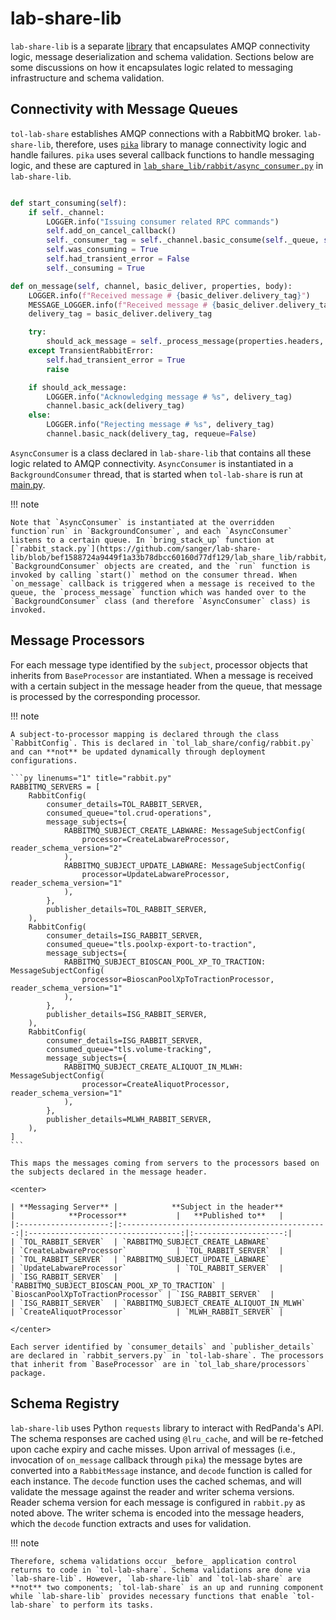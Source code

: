 # lab-share-lib

`lab-share-lib` is a separate [library](https://github.com/sanger/lab-share-lib) that encapsulates AMQP connectivity logic, message deserialization and schema validation. Sections below are some discussions on how it encapsulates logic related to messaging infrastructure and schema validation.

## Connectivity with Message Queues

`tol-lab-share` establishes AMQP connections with a RabbitMQ broker. `lab-share-lib`, therefore, uses [`pika`](https://pika.readthedocs.io/en/stable/) library to manage connectivity logic and handle failures. `pika` uses several callback functions to handle messaging logic, and these are captured in [`lab_share_lib/rabbit/async_consumer.py`](https://github.com/sanger/lab-share-lib/blob/6724ec3c5053b75bb2a33958621930d9bb876a31/lab_share_lib/rabbit/async_consumer.py) in `lab-share-lib`.

```python linenums="1" title="Snippets on connectivity logic and callbacks with RabbitMQ broker"

def start_consuming(self):
    if self._channel:
        LOGGER.info("Issuing consumer related RPC commands")
        self.add_on_cancel_callback()
        self._consumer_tag = self._channel.basic_consume(self._queue, self.on_message)
        self.was_consuming = True
        self.had_transient_error = False
        self._consuming = True

def on_message(self, channel, basic_deliver, properties, body):
    LOGGER.info(f"Received message # {basic_deliver.delivery_tag}")
    MESSAGE_LOGGER.info(f"Received message # {basic_deliver.delivery_tag} with body:  {body}")
    delivery_tag = basic_deliver.delivery_tag

    try:
        should_ack_message = self._process_message(properties.headers, body)
    except TransientRabbitError:
        self.had_transient_error = True
        raise

    if should_ack_message:
        LOGGER.info("Acknowledging message # %s", delivery_tag)
        channel.basic_ack(delivery_tag)
    else:
        LOGGER.info("Rejecting message # %s", delivery_tag)
        channel.basic_nack(delivery_tag, requeue=False)
```

`AsyncConsumer` is a class declared in `lab-share-lib` that contains all these logic related to AMQP connectivity. `AsyncConsumer` is instantiated in a `BackgroundConsumer` thread, that is started when `tol-lab-share` is run at [main.py](https://github.com/sanger/tol-lab-share/blob/dce2e4441313791171922caaec8450e238a1e939/main.py).

!!! note

    Note that `AsyncConsumer` is instantiated at the overridden function`run` in `BackgroundConsumer`, and each `AsyncConsumer` listens to a certain queue. In `bring_stack_up` function at [`rabbit_stack.py`](https://github.com/sanger/lab-share-lib/blob/bef1588724a9449f1a33b78dbcc60160d77df129/lab_share_lib/rabbit/rabbit_stack.py), `BackgroundConsumer` objects are created, and the `run` function is invoked by calling `start()` method on the consumer thread. When `on_message` callback is triggered when a message is received to the queue, the `process_message` function which was handed over to the `BackgroundConsumer` class (and therefore `AsyncConsumer` class) is invoked.


## Message Processors

For each message type identified by the `subject`, processor objects that inherits from `BaseProcessor` are instantiated. When a message is received with a certain subject in the message header from the queue, that message is processed by the corresponding processor.

!!! note

    A subject-to-processor mapping is declared through the class `RabbitConfig`. This is declared in `tol_lab_share/config/rabbit.py` and can **not** be updated dynamically through deployment configurations.

    ```py linenums="1" title="rabbit.py"
    RABBITMQ_SERVERS = [
        RabbitConfig(
            consumer_details=TOL_RABBIT_SERVER,
            consumed_queue="tol.crud-operations",
            message_subjects={
                RABBITMQ_SUBJECT_CREATE_LABWARE: MessageSubjectConfig(
                    processor=CreateLabwareProcessor, reader_schema_version="2"
                ),
                RABBITMQ_SUBJECT_UPDATE_LABWARE: MessageSubjectConfig(
                    processor=UpdateLabwareProcessor, reader_schema_version="1"
                ),
            },
            publisher_details=TOL_RABBIT_SERVER,
        ),
        RabbitConfig(
            consumer_details=ISG_RABBIT_SERVER,
            consumed_queue="tls.poolxp-export-to-traction",
            message_subjects={
                RABBITMQ_SUBJECT_BIOSCAN_POOL_XP_TO_TRACTION: MessageSubjectConfig(
                    processor=BioscanPoolXpToTractionProcessor, reader_schema_version="1"
                ),
            },
            publisher_details=ISG_RABBIT_SERVER,
        ),
        RabbitConfig(
            consumer_details=ISG_RABBIT_SERVER,
            consumed_queue="tls.volume-tracking",
            message_subjects={
                RABBITMQ_SUBJECT_CREATE_ALIQUOT_IN_MLWH: MessageSubjectConfig(
                    processor=CreateAliquotProcessor, reader_schema_version="1"
                ),
            },
            publisher_details=MLWH_RABBIT_SERVER,
        ),
    ]
    ```

    This maps the messages coming from servers to the processors based on the subjects declared in the message header.

    <center>

    | **Messaging Server** |            **Subject in the header**           |            **Processor**           |   **Published to**   |
    |:--------------------:|:----------------------------------------------:|:----------------------------------:|:--------------------:|
    | `TOL_RABBIT_SERVER`  | `RABBITMQ_SUBJECT_CREATE_LABWARE`              | `CreateLabwareProcessor`           | `TOL_RABBIT_SERVER`  |
    | `TOL_RABBIT_SERVER`  | `RABBITMQ_SUBJECT_UPDATE_LABWARE`              | `UpdateLabwareProcessor`           | `TOL_RABBIT_SERVER`  |
    | `ISG_RABBIT_SERVER`  | `RABBITMQ_SUBJECT_BIOSCAN_POOL_XP_TO_TRACTION` | `BioscanPoolXpToTractionProcessor` | `ISG_RABBIT_SERVER`  |
    | `ISG_RABBIT_SERVER`  | `RABBITMQ_SUBJECT_CREATE_ALIQUOT_IN_MLWH`      | `CreateAliquotProcessor`           | `MLWH_RABBIT_SERVER` |

    </center>

    Each server identified by `consumer_details` and `publisher_details` are declared in `rabbit_servers.py` in `tol-lab-share`. The processors that inherit from `BaseProcessor` are in `tol_lab_share/processors` package.

## Schema Registry

`lab-share-lib` uses Python `requests` library to interact with RedPanda's API. The schema responses are cached using `@lru_cache`, and will be re-fetched upon cache expiry and cache misses.
Upon arrival of messages (i.e., invocation of `on_message` callback through `pika`) the message bytes are converted into a `RabbitMessage` instance, and `decode` function is called for each instance. The `decode` function uses the cached schemas, and will validate the message against the reader and writer schema versions. Reader schema version for each message is configured in `rabbit.py` as noted above. The writer schema is encoded into the message headers, which the `decode` function extracts and uses for validation. 

!!! note

    Therefore, schema validations occur _before_ application control returns to code in `tol-lab-share`. Schema validations are done via `lab-share-lib`. However, `lab-share-lib` and `tol-lab-share` are **not** two components; `tol-lab-share` is an up and running component while `lab-share-lib` provides necessary functions that enable `tol-lab-share` to perform its tasks.


